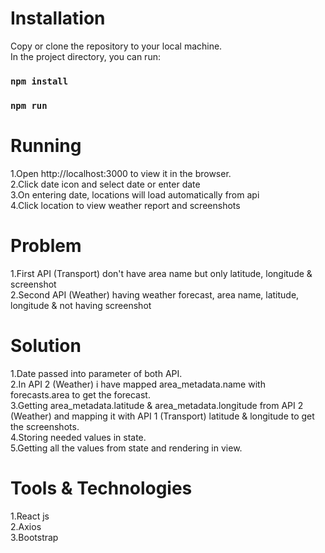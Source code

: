 # Installation
Copy or clone the repository to your local machine.\
In the project directory, you can run:
### `npm install`
### `npm run`

# Running
1.Open http://localhost:3000 to view it in the browser.\
2.Click date icon and select date or enter date\
3.On entering date, locations will load automatically from api\
4.Click location to view weather report and screenshots

# Problem
1.First API (Transport) don't have area name but only latitude, longitude & screenshot\
2.Second API (Weather) having weather forecast, area name, latitude, longitude & not having screenshot

# Solution
1.Date passed into parameter of both API.\
2.In API 2 (Weather) i have mapped area_metadata.name with forecasts.area to get the forecast.\
3.Getting area_metadata.latitude & area_metadata.longitude from API 2 (Weather) and mapping it with API 1 (Transport) latitude & longitude to get the screenshots.\
4.Storing needed values in state.\
5.Getting all the values from state and rendering in view.

# Tools & Technologies
1.React js\
2.Axios\
3.Bootstrap

